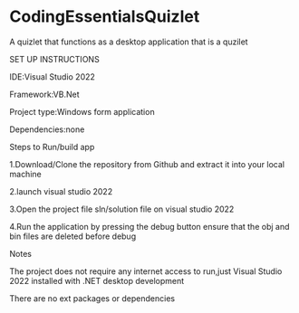# CodingEssentialsQuizlet
A quizlet that functions as a desktop application that is a quzilet

SET UP INSTRUCTIONS

IDE:Visual Studio 2022

Framework:VB.Net

Project type:Windows form application 

Dependencies:none

Steps to Run/build app 

1.Download/Clone the repository from Github and extract it into your local machine

2.launch visual studio 2022

3.Open the project file sln/solution file on visual studio 2022

4.Run the application by pressing the debug button ensure that the obj and bin files are deleted before debug 

Notes

The project does not require any internet access to run,just Visual Studio 2022 installed with .NET desktop development 

There are no ext packages or dependencies 